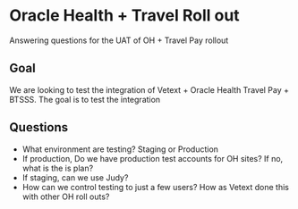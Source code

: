# Oracle Health + Travel Roll out

Answering questions for the UAT of OH + Travel Pay rollout

## Goal

We are looking to test the integration of Vetext + Oracle Health Travel Pay + BTSSS. The goal is to test the integration

## Questions

- What environment are testing? Staging or Production
- If production, Do we have production test accounts for OH sites? If no, what is the is plan? 
- If staging, can we use Judy? 
- How can we control testing to just a few users? How as Vetext done this with other OH roll outs?
 

